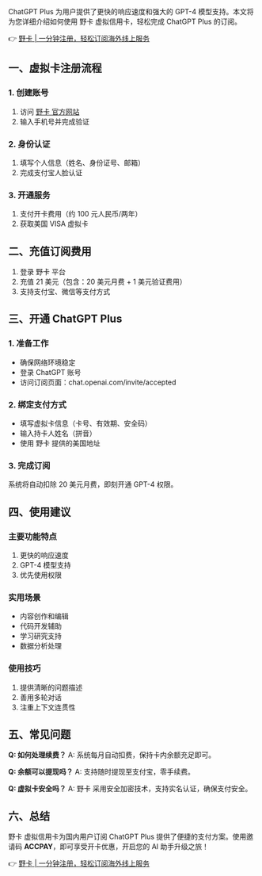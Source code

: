 ChatGPT Plus 为用户提供了更快的响应速度和强大的 GPT-4 模型支持。本文将为您详细介绍如何使用 野卡 虚拟信用卡，轻松完成 ChatGPT Plus 的订阅。

👉 [野卡 | 一分钟注册，轻松订阅海外线上服务](https://bit.ly/bewildcard)

## 一、虚拟卡注册流程

### 1. 创建账号
1. 访问 [野卡 官方网站](https://bit.ly/bewildcard)
2. 输入手机号并完成验证

### 2. 身份认证
1. 填写个人信息（姓名、身份证号、邮箱）
2. 完成支付宝人脸认证

### 3. 开通服务
1. 支付开卡费用（约 100 元人民币/两年）
2. 获取美国 VISA 虚拟卡

## 二、充值订阅费用

1. 登录 野卡 平台
2. 充值 21 美元（包含：20 美元月费 + 1 美元验证费用）
3. 支持支付宝、微信等支付方式

## 三、开通 ChatGPT Plus

### 1. 准备工作
- 确保网络环境稳定
- 登录 ChatGPT 账号
- 访问订阅页面：chat.openai.com/invite/accepted

### 2. 绑定支付方式
- 填写虚拟卡信息（卡号、有效期、安全码）
- 输入持卡人姓名（拼音）
- 使用 野卡 提供的美国地址

### 3. 完成订阅
系统将自动扣除 20 美元月费，即刻开通 GPT-4 权限。

## 四、使用建议

### 主要功能特点
1. 更快的响应速度
2. GPT-4 模型支持
3. 优先使用权限

### 实用场景
- 内容创作和编辑
- 代码开发辅助
- 学习研究支持
- 数据分析处理

### 使用技巧
1. 提供清晰的问题描述
2. 善用多轮对话
3. 注重上下文连贯性

## 五、常见问题

**Q: 如何处理续费？**
A: 系统每月自动扣费，保持卡内余额充足即可。

**Q: 余额可以提现吗？**
A: 支持随时提现至支付宝，零手续费。

**Q: 虚拟卡安全吗？**
A: 野卡 采用安全加密技术，支持实名认证，确保支付安全。

## 六、总结

野卡 虚拟信用卡为国内用户订阅 ChatGPT Plus 提供了便捷的支付方案。使用邀请码 **ACCPAY**，即可享受开卡优惠，开启您的 AI 助手升级之旅！

👉 [野卡 | 一分钟注册，轻松订阅海外线上服务](https://bit.ly/bewildcard)